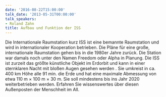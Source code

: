 ```yaml
---
date: '2016-08-22T15:00:00'
talk_date: '2013-05-31T00:00:00'
talk_speakers:
- Roland Zahn
title: Aufbau und Funktion der ISS
---
```

Die Internationale Raumstation kurz ISS ist eine bemannte Raumstation und wird in internationaler Kooperation betrieben. Die Pläne für eine große, internationale Raumstation gehen bis in die 1980er Jahre zurück. Die Station war damals noch unter den Namen Freedom oder Alpha in Planung. Die ISS ist zurzeit das größte künstliche Objekt im Erdorbit und kann in einer sternklaren Nacht mit bloßen Augen gesehen werden . Sie umkreist in ca. 400 km Höhe alle 91 min. die Erde und hat eine maximale Abmessung von etwa 110 m × 100 m × 30 m. Sie soll mindestens bis ins Jahr 2020 weiterbetrieben werden. Erfahren Sie wissenswertes über diesen Außenposten der Menschheit im All.

